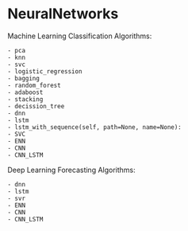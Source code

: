 # NeuralNetworks

Machine Learning Classification Algorithms:

    - pca
    - knn
    - svc
    - logistic_regression
    - bagging
    - random_forest
    - adaboost
    - stacking
    - decission_tree
    - dnn
    - lstm
    - lstm_with_sequence(self, path=None, name=None):
    - SVC
    - ENN
    - CNN
    - CNN_LSTM

Deep Learning Forecasting Algorithms:

    - dnn
    - lstm
    - svr
    - ENN
    - CNN
    - CNN_LSTM
